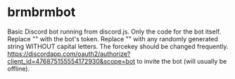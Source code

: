 # brmbrmbot
Basic Discord bot running from discord.js. Only the code for the bot itself.
Replace "<bot-token>" with the bot's token. Replace "<force-secretkey>" with any randomly generated string WITHOUT capital letters. The forcekey should be changed frequently.
https://discordapp.com/oauth2/authorize?client_id=476875155554172930&scope=bot to invite the bot (will usually be offline).
